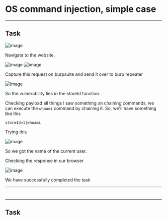 # OS command injection, simple case
<hr>

## Task

![image](https://github.com/BlackAnon22/BlackAnon22.github.io/assets/67879936/5fe1257e-aa10-4808-9456-07dc312be969)

Navigate to the website, 

![image](https://github.com/BlackAnon22/BlackAnon22.github.io/assets/67879936/6801b2fd-9ba6-4dfd-9da5-9504da42bb14)
![image](https://github.com/BlackAnon22/BlackAnon22.github.io/assets/67879936/65bc6550-551a-4063-bdcf-116f9d6b0220)

Capture this request on burpsuite and send it over to burp repeater

![image](https://github.com/BlackAnon22/BlackAnon22.github.io/assets/67879936/c6e53c61-e24c-4e25-a8e5-641059dcc47d)

So the vulnerability lies in the storeId function.

Checking payload all things I saw something on chaining commands, we can execute the ```whoami``` command by chaining it. So, we'll have something like this
```
storeId=1|whoami
```
Trying this

![image](https://github.com/BlackAnon22/BlackAnon22.github.io/assets/67879936/7eef72bb-d17b-4a48-880e-5c44fc12368e)

So we got the name of the current user.

Checking the response in our browser

![image](https://github.com/BlackAnon22/BlackAnon22.github.io/assets/67879936/5c8d3284-eab1-48c8-8515-1ea3bd6c0280)

We have successfully completed the task

------------------------

# 
<hr>

## Task














